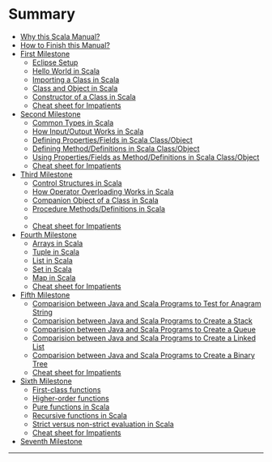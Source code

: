 # Summary

- [Why this Scala Manual?](introduction/why-this-manual.md)
- [How to Finish this Manual?](introduction/how-to-finish.md)
- [First Milestone][first-milestone.md]
    - [Eclipse Setup][first-milestone-topic-1.md]
    - [Hello World in Scala][first-milestone-topic-2.md]
    - [Importing a Class in Scala][first-milestone-topic-3.md]
    - [Class and Object in Scala][first-milestone-topic-4.md]
    - [Constructor of a Class in Scala][first-milestone-topic-5.md]
    - [Cheat sheet for Impatients][first-milestone-topic-6.md]
-  [Second Milestone][second-milestone.md]
    - [Common Types in Scala][second-milestone-topic-1.md]
    - [How Input/Output Works in Scala][second-milestone-topic-2.md]
    - [Defining Properties/Fields in Scala Class/Object][second-milestone-topic-3.md]
    - [Defining Method/Definitions in Scala Class/Object][second-milestone-topic-4.md]
    - [Using Properties/Fields as Method/Definitions in Scala Class/Object][second-milestone-topic-5.md]
    - [Cheat sheet for Impatients][second-milestone-topic-6.md]
-  [Third Milestone][third-milestone.md]
    - [Control Structures in Scala][third-milestone-topic-1.md]
    - [How Operator Overloading Works in Scala][third-milestone-topic-2.md]
    - [Companion Object of a Class in Scala][third-milestone-topic-3.md]
    - [Procedure Methods/Definitions in Scala][third-milestone-topic-4.md]
    - [][third-milestone-topic-5.md]
    - [Cheat sheet for Impatients][third-milestone-topic-6.md]
-  [Fourth Milestone][fourth-milestone.md]
    - [Arrays in Scala][fourth-milestone-topic-1.md]
    - [Tuple in Scala][fourth-milestone-topic-2.md]
    - [List in Scala][fourth-milestone-topic-3.md]
    - [Set in Scala][fourth-milestone-topic-4.md]
    - [Map in Scala][fourth-milestone-topic-5.md]
    - [Cheat sheet for Impatients][fourth-milestone-topic-6.md]
-  [Fifth Milestone][fifth-milestone.md]
    - [Comparision between Java and Scala Programs to Test for Anagram String][fifth-milestone-topic-1.md]
    - [Comparision between Java and Scala Programs to Create a Stack][fifth-milestone-topic-2.md]
    - [Comparision between Java and Scala Programs to Create a Queue][fifth-milestone-topic-3.md]
    - [Comparision between Java and Scala Programs to Create a Linked List][fifth-milestone-topic-4.md]
    - [Comparision between Java and Scala Programs to Create a Binary Tree][fifth-milestone-topic-5.md]
    - [Cheat sheet for Impatients][fifth-milestone-topic-6.md]
-  [Sixth Milestone][sixth-milestone.md]
    - [First-class functions][sixth-milestone-topic-1.md]
    - [Higher-order functions][sixth-milestone-topic-2.md]
    - [Pure functions in Scala][sixth-milestone-topic-3.md]
    - [Recursive functions in Scala][sixth-milestone-topic-4.md]
    - [Strict versus non-strict evaluation in Scala][sixth-milestone-topic-5.md]
    - [Cheat sheet for Impatients][sixth-milestone-topic-6.md]
-  [Seventh Milestone][seventh-milestone.md]

---

[why-this-manual.md]: why-this-manual.md
[how-to-finish.md]: how-to-finish.md
[first-milestone.md]: first-milestone/first-milestone.md
[first-milestone-topic-1.md]: first-milestone/setup.md
[first-milestone-topic-2.md]: first-milestone/hello-world.md
[first-milestone-topic-3.md]: first-milestone/class-import.md
[first-milestone-topic-4.md]: first-milestone/class-and-object.md
[first-milestone-topic-5.md]: first-milestone/constructors.md
[first-milestone-topic-6.md]: first-milestone/cheat-sheet.md

[second-milestone.md]: second-milestone/second-milestone.md
[second-milestone-topic-1.md]: second-milestone/common-types.md
[second-milestone-topic-2.md]: second-milestone/input-and-output.md
[second-milestone-topic-3.md]: second-milestone/values-variables-and-methods.md
[second-milestone-topic-4.md]: second-milestone/methods.md
[second-milestone-topic-5.md]: second-milestone/variables-and-definitions.md
[second-milestone-topic-6.md]: second-milestone/cheat-sheet.md

[third-milestone.md]: third-milestone/third-milestone.md
[third-milestone-topic-1.md]: third-milestone/looping-in-scala.md
[third-milestone-topic-2.md]: third-milestone/operator-overloading.md
[third-milestone-topic-3.md]: third-milestone/companion-object.md
[third-milestone-topic-4.md]: third-milestone/procedures.md
[third-milestone-topic-5.md]: third-milestone/methods.md
[third-milestone-topic-6.md]: third-milestone/cheat-sheet.md

[fourth-milestone.md]: fourth-milestone/fourth-milestone.md
[fourth-milestone-topic-1.md]: fourth-milestone/array.md
[fourth-milestone-topic-2.md]: fourth-milestone/tuple.md
[fourth-milestone-topic-3.md]: fourth-milestone/list.md
[fourth-milestone-topic-4.md]: fourth-milestone/set.md
[fourth-milestone-topic-5.md]: fourth-milestone/map.md
[fourth-milestone-topic-6.md]: fourth-milestone/cheat-sheet.md

[fifth-milestone.md]: fifth-milestone/fifth-milestone.md
[fifth-milestone-topic-1.md]: fifth-milestone/anagram-test.md
[fifth-milestone-topic-2.md]: fifth-milestone/stack.md
[fifth-milestone-topic-3.md]: fifth-milestone/queue.md
[fifth-milestone-topic-4.md]: fifth-milestone/linked-list.md
[fifth-milestone-topic-5.md]: fifth-milestone/binary-tree.md
[fifth-milestone-topic-6.md]: fifth-milestone/cheat-sheet.md

[sixth-milestone.md]: sixth-milestone/sixth-milestone.md
[sixth-milestone-topic-1.md]: sixth-milestone/first-class-functions.md
[sixth-milestone-topic-2.md]: sixth-milestone/higher-order-functions.md
[sixth-milestone-topic-3.md]: sixth-milestone/pure-functions.md
[sixth-milestone-topic-4.md]: sixth-milestone/recursive-functions.md
[sixth-milestone-topic-5.md]: sixth-milestone/strict-versus-non-strict-evaluation.md
[sixth-milestone-topic-6.md]: sixth-milestone/cheat-sheet.md

[seventh-milestone.md]: seventh-milestone/seventh-milestone.md
